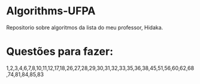 # Algorithms-UFPA 
Repositorio sobre algoritmos da lista do meu professor, Hidaka.
# Questões para fazer:
1,2,3,4,6,7,8,10,11,12,17,18,26,27,28,29,30,31,32,33,35,36,38,45,51,56,60,62,68,74,81,84,85,83